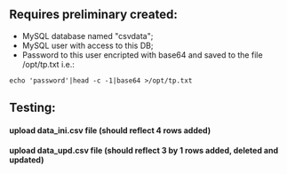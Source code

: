 ## Requires preliminary created:
- MySQL database named "csvdata";
- MySQL user with access to this DB;
- Password to this user encripted with base64 and saved to the file /opt/tp.txt i.e.:
```
echo 'password'|head -c -1|base64 >/opt/tp.txt
```

## Testing:
####  upload data_ini.csv file (should reflect 4 rows added)
####  upload data_upd.csv file  (should reflect 3 by 1 rows added, deleted and updated)
